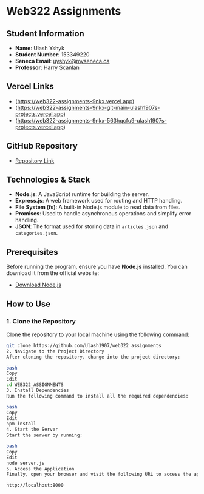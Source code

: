 # Web322 Assignments

## Student Information

- **Name**: Ulash Yshyk
- **Student Number**: 153349220
- **Seneca Email**: [uyshyk@myseneca.ca](mailto:uyshyk@myseneca.ca)
- **Professor**: Harry Scanlan

## Vercel Links

- (https://web322-assignments-9nkx.vercel.app)
- (https://web322-assignments-9nkx-git-main-ulash1907s-projects.vercel.app)
- (https://web322-assignments-9nkx-563hqcfu9-ulash1907s-projects.vercel.app)

## GitHub Repository

- [Repository Link](https://github.com/Ulash1907/web322_assignments.git)

## Technologies & Stack

- **Node.js**: A JavaScript runtime for building the server.
- **Express.js**: A web framework used for routing and HTTP handling.
- **File System (fs)**: A built-in Node.js module to read data from files.
- **Promises**: Used to handle asynchronous operations and simplify error handling.
- **JSON**: The format used for storing data in `articles.json` and `categories.json`.

## Prerequisites

Before running the program, ensure you have **Node.js** installed. You can download it from the official website:

- [Download Node.js](https://nodejs.org/)

## How to Use

### 1. Clone the Repository

Clone the repository to your local machine using the following command:

```bash
git clone https://github.com/Ulash1907/web322_assignments
2. Navigate to the Project Directory
After cloning the repository, change into the project directory:

bash
Copy
Edit
cd WEB322_ASSIGNMENTS
3. Install Dependencies
Run the following command to install all the required dependencies:

bash
Copy
Edit
npm install
4. Start the Server
Start the server by running:

bash
Copy
Edit
node server.js
5. Access the Application
Finally, open your browser and visit the following URL to access the application:

http://localhost:8000